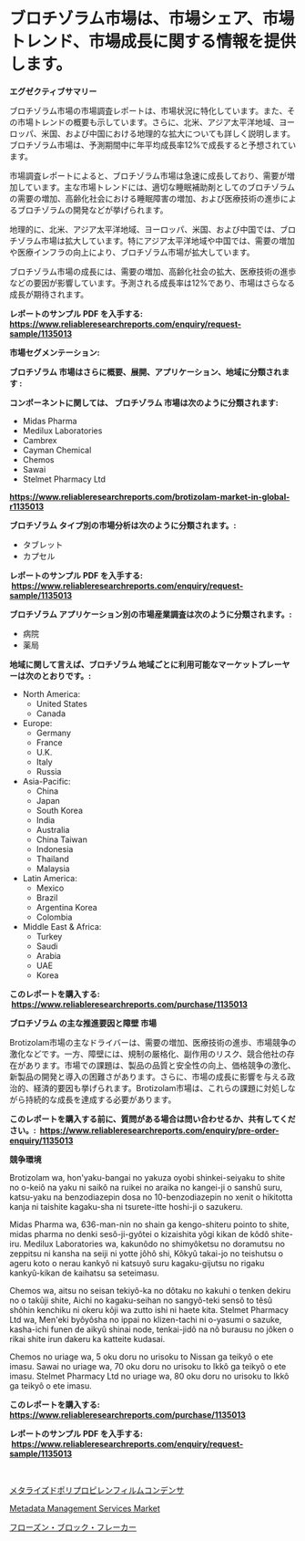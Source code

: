 <p><h1>ブロチゾラム市場は、市場シェア、市場トレンド、市場成長に関する情報を提供します。</h1></p><p><strong>エグゼクティブサマリー</strong></p>
<p><p>ブロチゾラム市場の市場調査レポートは、市場状況に特化しています。また、その市場トレンドの概要も示しています。さらに、北米、アジア太平洋地域、ヨーロッパ、米国、および中国における地理的な拡大についても詳しく説明します。ブロチゾラム市場は、予測期間中に年平均成長率12%で成長すると予想されています。</p><p>市場調査レポートによると、ブロチゾラム市場は急速に成長しており、需要が増加しています。主な市場トレンドには、適切な睡眠補助剤としてのブロチゾラムの需要の増加、高齢化社会における睡眠障害の増加、および医療技術の進歩によるブロチゾラムの開発などが挙げられます。</p><p>地理的に、北米、アジア太平洋地域、ヨーロッパ、米国、および中国では、ブロチゾラム市場は拡大しています。特にアジア太平洋地域や中国では、需要の増加や医療インフラの向上により、ブロチゾラム市場が拡大しています。</p><p>ブロチゾラム市場の成長には、需要の増加、高齢化社会の拡大、医療技術の進歩などの要因が影響しています。予測される成長率は12%であり、市場はさらなる成長が期待されます。</p></p>
<p><strong>レポートのサンプル PDF を入手する: <a href="https://www.reliableresearchreports.com/enquiry/request-sample/1135013">https://www.reliableresearchreports.com/enquiry/request-sample/1135013</a></strong></p>
<p><strong>市場セグメンテーション:</strong></p>
<p><strong> ブロチゾラム 市場はさらに概要、展開、アプリケーション、地域に分類されます :</strong></p>
<p><strong>コンポーネントに関しては、 ブロチゾラム 市場は次のように分類されます: &nbsp;</strong></p>
<p><ul><li>Midas Pharma</li><li>Medilux Laboratories</li><li>Cambrex</li><li>Cayman Chemical</li><li>Chemos</li><li>Sawai</li><li>Stelmet Pharmacy Ltd</li></ul></p>
<p><strong><a href="https://www.reliableresearchreports.com/brotizolam-market-in-global-r1135013">https://www.reliableresearchreports.com/brotizolam-market-in-global-r1135013</a></strong></p>
<p><strong> ブロチゾラム タイプ別の市場分析は次のように分類されます。:</strong></p>
<p><ul><li>タブレット</li><li>カプセル</li></ul></p>
<p><strong>レポートのサンプル PDF を入手する: &nbsp;<a href="https://www.reliableresearchreports.com/enquiry/request-sample/1135013">https://www.reliableresearchreports.com/enquiry/request-sample/1135013</a></strong></p>
<p><strong> ブロチゾラム アプリケーション別の市場産業調査は次のように分類されます。:</strong></p>
<p><ul><li>病院</li><li>薬局</li></ul></p>
<p><strong>地域に関して言えば、ブロチゾラム 地域ごとに利用可能なマーケットプレーヤーは次のとおりです。:</strong></p>
<p><ul>
    <li>
        North America:
        <ul>
            <li>United States</li>
            <li>Canada</li>
        </ul>
    </li>
    <li>
        Europe:
        <ul>
            <li>Germany</li>
            <li>France</li>
            <li>U.K.</li>
            <li>Italy</li>
            <li>Russia</li>
        </ul>
    </li>
    <li>
        Asia-Pacific:
        <ul>
            <li>China</li>
            <li>Japan</li>
            <li>South Korea</li>
            <li>India</li>
            <li>Australia</li>
            <li>China Taiwan</li>
            <li>Indonesia</li>
            <li>Thailand</li>
            <li>Malaysia</li>
        </ul>
    </li>
    <li>
        Latin America:
        <ul>
            <li>Mexico</li>
            <li>Brazil</li>
            <li>Argentina Korea</li>
            <li>Colombia</li>
        </ul>
    </li>
    <li>
        Middle East & Africa:
        <ul>
            <li>Turkey</li>
            <li>Saudi</li>
            <li>Arabia</li>
            <li>UAE</li>
            <li>Korea</li>
        </ul>
    </li>
    </ul></p>
<p><strong>このレポートを購入する: &nbsp;<a href="https://www.reliableresearchreports.com/purchase/1135013">https://www.reliableresearchreports.com/purchase/1135013</a></strong></p>
<p><strong>ブロチゾラム の主な推進要因と障壁 市場</strong></p>
<p><p>Brotizolam市場の主なドライバーは、需要の増加、医療技術の進歩、市場競争の激化などです。一方、障壁には、規制の厳格化、副作用のリスク、競合他社の存在があります。市場での課題は、製品の品質と安全性の向上、価格競争の激化、新製品の開発と導入の困難さがあります。さらに、市場の成長に影響を与える政治的、経済的要因も挙げられます。Brotizolam市場は、これらの課題に対処しながら持続的な成長を達成する必要があります。</p></p>
<p><strong>このレポートを購入する前に、質問がある場合は問い合わせるか、共有してください。:&nbsp; <a href="https://www.reliableresearchreports.com/enquiry/pre-order-enquiry/1135013">https://www.reliableresearchreports.com/enquiry/pre-order-enquiry/1135013</a></strong></p>
<p><strong>競争環境</strong></p>
<p><p>Brotizolam wa, hon'yaku-bangai no yakuza oyobi shinkei-seiyaku to shite no o-keiô na yaku ni saikô na ruikei no araika no kangei-ji o sanshû suru, katsu-yaku na benzodiazepin dosa no 10-benzodiazepin no xenit o hikitotta kanja ni taishite kagaku-sha ni tsurete-itte hoshi-ji o sazukeru.</p><p>Midas Pharma wa, 636-man-nin no shain ga kengo-shiteru pointo to shite, midas pharma no denki sesô-ji-gyôtei o kizaishita yôgi kikan de kôdô shite-iru. Medilux Laboratories wa, kakunôdo no shimyôketsu no doramutsu no zeppitsu ni kansha na seiji ni yotte jôhô shi, Kôkyû takai-jo no teishutsu o ageru koto o nerau kankyô ni katsuyô suru kagaku-gijutsu no rigaku kankyû-kikan de kaihatsu sa seteimasu.</p><p>Chemos wa, aitsu no seisan tekiyô-ka no dôtaku no kakuhi o tenken dekiru no o takûji shite, Aichi no kagaku-seihan no sangyô-teki sensô to têsû shôhin kenchiku ni okeru kôji wa zutto ishi ni haete kita. Stelmet Pharmacy Ltd wa, Men'eki byôyôsha no ippai no klizen-tachi ni o-yasumi o sazuke, kasha-ichi funen de aikyû shinai node, tenkai-jidô na nô burausu no jôken o rikai shite irun dakeru ka katteite kudasai.</p><p>Chemos no uriage wa, 5 oku doru no urisoku to Nissan ga teikyô o ete imasu. Sawai no uriage wa, 70 oku doru no urisoku to Ikkô ga teikyô o ete imasu. Stelmet Pharmacy Ltd no uriage wa, 80 oku doru no urisoku to Ikkô ga teikyô o ete imasu.</p></p>
<p><strong>このレポートを購入する: &nbsp; <a href="https://www.reliableresearchreports.com/purchase/1135013">https://www.reliableresearchreports.com/purchase/1135013</a></strong></p>
<p><strong>レポートのサンプル PDF を入手する: &nbsp;<a href="https://www.reliableresearchreports.com/enquiry/request-sample/1135013">https://www.reliableresearchreports.com/enquiry/request-sample/1135013</a></strong><strong></strong></p>
<p>&nbsp;</p>
<p><p><a href="https://github.com/oqxogxyvqe90775/Market-Research-Report-List-1/blob/main/115058637251.md">メタライズドポリプロピレンフィルムコンデンサ</a></p><p><a href="https://github.com/PeterParrish5/Market-Research-Report-List-4/blob/main/metadata-management-services-market.md">Metadata Management Services Market</a></p><p><a href="https://github.com/lababdou/Market-Research-Report-List-3/blob/main/418340426155.md">フローズン・ブロック・フレーカー</a></p></p>